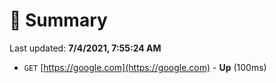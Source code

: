 # 📖 Summary
Last updated: **7/4/2021, 7:55:24 AM**

- `GET` [https://google.com](https://google.com) - **Up** (100ms)
